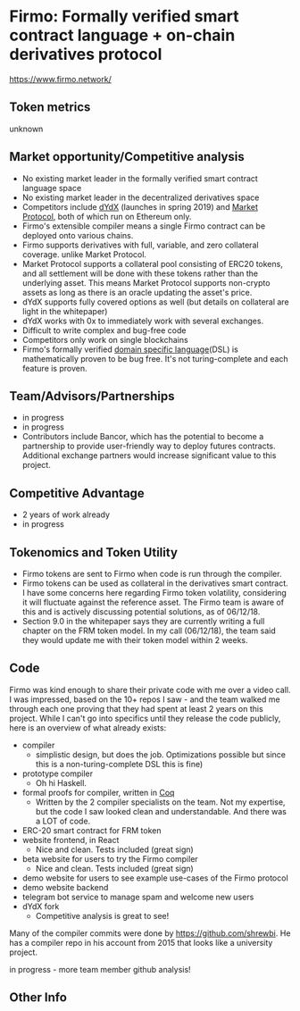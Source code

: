 # Firmo: Formally verified smart contract language + on-chain derivatives protocol
https://www.firmo.network/

## Token metrics
unknown

## Market opportunity/Competitive analysis
- No existing market leader in the formally verified smart contract language space
- No existing market leader in the decentralized derivatives space
- Competitors include [dYdX](https://dydx.exchange/) (launches in spring 2019) and [Market Protocol](https://marketprotocol.io/), both of which run on Ethereum only.
- Firmo's extensible compiler means a single Firmo contract can be deployed onto various chains.
- Firmo supports derivatives with full, variable, and zero collateral coverage. unlike Market Protocol.
- Market Protocol supports a collateral pool consisting of ERC20 tokens, and all settlement will be done with these tokens rather than the underlying asset. This means Market Protocol supports non-crypto assets as long as there is an oracle updating the asset's price.
- dYdX supports fully covered options as well (but details on collateral are light in the whitepaper)
- dYdX works with 0x to immediately work with several exchanges.
- Difficult to write complex and bug-free code
- Competitors only work on single blockchains
- Firmo's formally verified [domain specific language](https://en.wikipedia.org/wiki/Domain-specific_language)(DSL) is mathematically proven to be bug free. It's not turing-complete and each feature is proven.

## Team/Advisors/Partnerships
- in progress
- in progress
- Contributors include Bancor, which has the potential to become a partnership to provide user-friendly way to deploy futures contracts. Additional exchange partners would increase significant value to this project.

## Competitive Advantage
- 2 years of work already
- in progress

## Tokenomics and Token Utility
- Firmo tokens are sent to Firmo when code is run through the compiler.
- Firmo tokens can be used as collateral in the derivatives smart contract. I have some concerns here regarding Firmo token volatility, considering it will fluctuate against the reference asset. The Firmo team is aware of this and is actively discussing potential solutions, as of 06/12/18.
- Section 9.0 in the whitepaper says they are currently writing a full chapter on the FRM token model. In my call (06/12/18), the team said they would update me with their token model within 2 weeks.

## Code
Firmo was kind enough to share their private code with me over a video call. I was impressed, based on the 10+ repos I saw - and the team walked me through each one proving that they had spent at least 2 years on this project. While I can't go into specifics until they release the code publicly, here is an overview of what already exists:

- compiler
  - simplistic design, but does the job. Optimizations possible but since this is a non-turing-complete DSL this is fine)
- prototype compiler
  - Oh hi Haskell.
- formal proofs for compiler, written in [Coq](https://coq.inria.fr/)
  - Written by the 2 compiler specialists on the team. Not my expertise, but the code I saw looked clean and understandable. And there was a LOT of code.
- ERC-20 smart contract for FRM token
- website frontend, in React
  - Nice and clean. Tests included (great sign)
- beta website for users to try the Firmo compiler
  - Nice and clean. Tests included (great sign)
- demo website for users to see example use-cases of the Firmo protocol
- demo website backend
- telegram bot service to manage spam and welcome new users
- dYdX fork
  - Competitive analysis is great to see!

Many of the compiler commits were done by https://github.com/shrewbi. He has a compiler repo in his account from 2015 that looks like a university project.

in progress - more team member github analysis!

## Other Info
